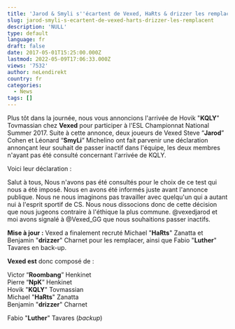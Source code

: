 ```yaml
---
title: 'Jarod & Smyli s''écartent de Vexed, HaRts & drizzer les remplacent'
slug: jarod-smyli-s-ecartent-de-vexed-harts-drizzer-les-remplacent
description: 'NULL'
type: default
language: fr
draft: false
date: 2017-05-01T15:25:00.000Z
lastmod: 2022-05-09T17:06:33.000Z
views: '7532'
author: neLendirekt
country: fr
categories:
  - News
tags: []
---
```

Plus tôt dans la journée, nous vous annoncions l'arrivée de Hovik "**KQLY**" Tovmassian chez **Vexed** pour participer à l'ESL Championnat National Summer 2017\. Suite à cette annonce, deux joueurs de Vexed Steve “**Jarod**” Cohen et Léonard “**SmyLi**” Michelino ont fait parvenir une déclaration annonçant leur souhait de passer inactif dans l'équipe, les deux membres n'ayant pas été consulté concernant l'arrivée de KQLY.

Voici leur déclaration : 

Salut à tous, Nous n'avons pas été consultés pour le choix de ce test qui nous a été imposé. Nous en avons été informés juste avant l'annonce publique. Nous ne nous imaginons pas travailler avec quelqu'un qui a autant nui à l'esprit sportif de CS. Nous nous dissocions donc de cette décision que nous jugeons contraire à l'éthique la plus commune. @vexedjarod et moi avons signalé à @Vexed\_GG que nous souhaitions passer inactifs. 

**Mise à jour :** Vexed a finalement recruté Michael "**HaRts**" Zanatta et Benjamin "**drizzer**" Charnet pour les remplacer, ainsi que Fabio "**Luther**" Tavares en back-up.

**Vexed est** donc composé de :

Victor “**Roombang**” Henkinet  
Pierre “**NpK**” Henkinet  
Hovik "**KQLY**" Tovmassian  
Michael "**HaRts**" Zanatta  
Benjamin "**drizzer**" Charnet  
  
Fabio "**Luther**" Tavares (_backup_)
